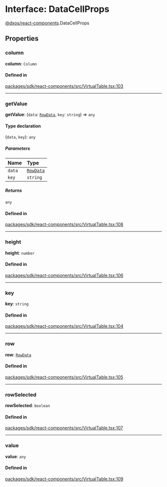 # Interface: DataCellProps

[@dxos/react-components](../modules/dxos_react_components.md).DataCellProps

## Properties

### column

 **column**: `Column`

#### Defined in

[packages/sdk/react-components/src/VirtualTable.tsx:103](https://github.com/dxos/dxos/blob/main/packages/sdk/react-components/src/VirtualTable.tsx#L103)

___

### getValue

 **getValue**: (`data`: [`RowData`](../types/dxos_react_components.RowData.md), `key`: `string`) => `any`

#### Type declaration

(`data`, `key`): `any`

##### Parameters

| Name | Type |
| :------ | :------ |
| `data` | [`RowData`](../types/dxos_react_components.RowData.md) |
| `key` | `string` |

##### Returns

`any`

#### Defined in

[packages/sdk/react-components/src/VirtualTable.tsx:108](https://github.com/dxos/dxos/blob/main/packages/sdk/react-components/src/VirtualTable.tsx#L108)

___

### height

 **height**: `number`

#### Defined in

[packages/sdk/react-components/src/VirtualTable.tsx:106](https://github.com/dxos/dxos/blob/main/packages/sdk/react-components/src/VirtualTable.tsx#L106)

___

### key

 **key**: `string`

#### Defined in

[packages/sdk/react-components/src/VirtualTable.tsx:104](https://github.com/dxos/dxos/blob/main/packages/sdk/react-components/src/VirtualTable.tsx#L104)

___

### row

 **row**: [`RowData`](../types/dxos_react_components.RowData.md)

#### Defined in

[packages/sdk/react-components/src/VirtualTable.tsx:105](https://github.com/dxos/dxos/blob/main/packages/sdk/react-components/src/VirtualTable.tsx#L105)

___

### rowSelected

 **rowSelected**: `boolean`

#### Defined in

[packages/sdk/react-components/src/VirtualTable.tsx:107](https://github.com/dxos/dxos/blob/main/packages/sdk/react-components/src/VirtualTable.tsx#L107)

___

### value

 **value**: `any`

#### Defined in

[packages/sdk/react-components/src/VirtualTable.tsx:109](https://github.com/dxos/dxos/blob/main/packages/sdk/react-components/src/VirtualTable.tsx#L109)
